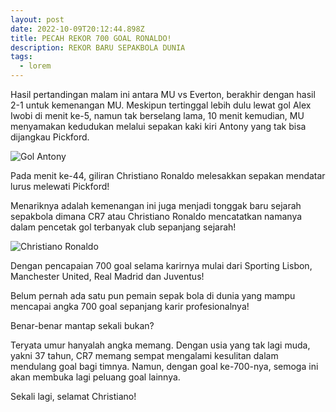 ```yaml
---
layout: post
date: 2022-10-09T20:12:44.898Z
title: PECAH REKOR 700 GOAL RONALDO!
description: REKOR BARU SEPAKBOLA DUNIA
tags:
  - lorem
---
```

H﻿asil pertandingan malam ini antara MU vs Everton, berakhir dengan hasil 2-1 untuk kemenangan MU. Meskipun tertinggal lebih dulu lewat gol Alex Iwobi di menit ke-5, namun tak berselang lama, 10 menit kemudian, MU menyamakan kedudukan melalui sepakan kaki kiri Antony yang tak bisa dijangkau Pickford.

![Gol Antony](/images/uploads/fepzjyyxoaa0bps.jpg "Antony MU")

P﻿ada menit ke-44, giliran Christiano Ronaldo melesakkan sepakan mendatar lurus melewati Pickford!

Menariknya adalah kemenangan ini juga menjadi tonggak baru sejarah sepakbola dimana CR7 atau Christiano Ronaldo mencatatkan namanya dalam pencetak gol terbanyak club sepanjang sejarah!

![Christiano Ronaldo](/images/uploads/fepwsalvsaa3rhs.jpg "700 goal Christiano Ronaldo")

D﻿engan pencapaian 700 goal selama karirnya mulai dari Sporting Lisbon, Manchester United, Real Madrid dan Juventus!

B﻿elum pernah ada satu pun pemain sepak bola di dunia yang mampu mencapai angka 700 goal sepanjang karir profesionalnya!

B﻿enar-benar mantap sekali bukan?

T﻿eryata umur hanyalah angka memang. Dengan usia yang tak lagi muda, yakni 37 tahun, CR7 memang sempat mengalami kesulitan dalam mendulang goal bagi timnya. Namun, dengan goal ke-700-nya, semoga ini akan membuka lagi peluang goal lainnya.

S﻿ekali lagi, selamat Christiano!